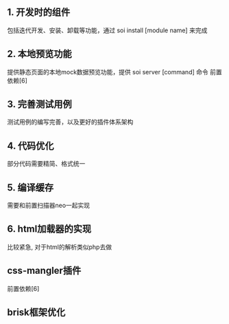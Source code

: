 ## 1. 开发时的组件

包括迭代开发、安装、卸载等功能，通过 soi install [module name] 来完成

## 2. 本地预览功能

提供静态页面的本地mock数据预览功能，提供 soi server [command] 命令
前置依赖[6]

## 3. 完善测试用例

测试用例的编写完善，以及更好的插件体系架构

## 4. 代码优化

部分代码需要精简、格式统一

## 5. 编译缓存

需要和前置扫描器neo一起实现

## 6. html加载器的实现

比较紧急, 对于html的解析类似php去做

## css-mangler插件

前置依赖[6]

## brisk框架优化